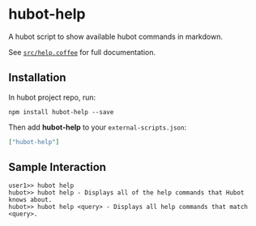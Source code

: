 # hubot-help

A hubot script to show available hubot commands in markdown.

See [`src/help.coffee`](src/help.coffee) for full documentation.

## Installation

In hubot project repo, run:

`npm install hubot-help --save`

Then add **hubot-help** to your `external-scripts.json`:

```json
["hubot-help"]
```

## Sample Interaction

```
user1>> hubot help
hubot>> hubot help - Displays all of the help commands that Hubot knows about.
hubot>> hubot help <query> - Displays all help commands that match <query>.

```
